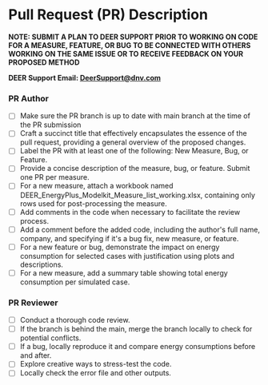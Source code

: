 # Pull Request (PR) Description
**NOTE: SUBMIT A PLAN TO DEER SUPPORT PRIOR TO WORKING ON CODE FOR A MEASURE, FEATURE, OR BUG TO BE CONNECTED WITH OTHERS WORKING ON THE SAME ISSUE OR TO RECEIVE FEEDBACK ON YOUR PROPOSED METHOD**

**DEER Support Email: DeerSupport@dnv.com**

### PR Author
- [ ] Make sure the PR branch is up to date with main branch at the time of the PR submission
- [ ] Craft a succinct title that effectively encapsulates the essence of the pull request, providing a general overview of the proposed changes.
- [ ] Label the PR with at least one of the following: New Measure, Bug, or Feature.
- [ ] Provide a concise description of the measure, bug, or feature. Submit one PR per measure.
- [ ] For a new measure, attach a workbook named DEER_EnergyPlus_Modelkit_Measure_list_working.xlsx, containing only rows used for post-processing the measure.
- [ ] Add comments in the code when necessary to facilitate the review process.
- [ ] Add a comment before the added code, including the author's full name, company, and specifying if it's a bug fix, new measure, or feature.
- [ ] For a new feature or bug, demonstrate the impact on energy consumption for selected cases with justification using plots and descriptions.
- [ ] For a new measure, add a summary table showing total energy consumption per simulated case.
### PR Reviewer
- [ ] Conduct a thorough code review.
- [ ] If the branch is behind the main, merge the branch locally to check for potential conflicts.
- [ ] If a bug, locally reproduce it and compare energy consumptions before and after.
- [ ] Explore creative ways to stress-test the code.
- [ ] Locally check the error file and other outputs.
